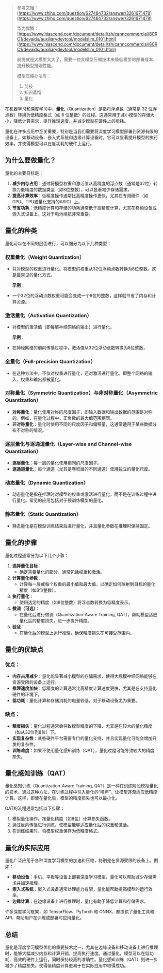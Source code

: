 > 参考文档：[https://www.zhihu.com/question/627484732/answer/3261671478](https://www.zhihu.com/question/627484732/answer/3261671478)
>
> 华为昇腾：[https://www.hiascend.com/document/detail/zh/canncommercial/80RC1/devaids/auxiliarydevtool/modelslim_0101.html](https://www.hiascend.com/document/detail/zh/canncommercial/80RC1/devaids/auxiliarydevtool/modelslim_0101.html)
>
> 前提就是大模型太大了，需要一些大模型压缩技术来降低模型的部署成本，提升模型推理性能。
>
> 模型压缩办法有：
>
> 1. 剪枝
> 2. 知识蒸馏
> 3. 量化
>

在机器学习和深度学习中，**量化**（Quantization）是指将浮点数（通常是 32 位浮点数）转换为低精度格式（如 8 位整数）的过程。这通常用于减小模型的存储大小，降低计算需求，提升推理速度，并减少模型在硬件上的能耗。

量化在许多应用中至关重要，特别是当我们需要将深度学习模型部署到资源有限的设备上，如移动设备、嵌入式系统和边缘计算设备时。它可以显著提升模型的执行效率，并使得模型可以在低功耗的硬件上运行。

##  为什么要做量化？
量化的主要目标是：

1. **减少内存占用**：通过将模型权重和激活值从高精度的浮点数（通常是32位）转换为低精度的数据类型（如8位整数），可以显著减少存储需求。
2. **提高计算效率**：低精度操作通常比高精度操作更快，尤其在专用硬件（如GPU、TPU或量化支持的ASIC）上。
3. **节省功耗**：低精度计算和存储的功耗通常低于高精度计算，尤其在移动设备或嵌入式设备上，这对于电池续航非常重要。

## 量化的种类
量化可以在不同的层面进行，可以细分为以下几种类型：

### 权重量化（Weight Quantization）
+ 只对模型的权重进行量化。将模型的权重从32位浮动点数转换为8位整数。这是最常见的量化方式。

   **示例**：

+ 一个32位的浮动点数权重可能会变成一个8位的整数，这样就节省了内存和计算资源。

### 激活量化（Activation Quantization）
+ 对模型的激活值（即每层神经网络的输出）进行量化。

   **示例**：

+ 在神经网络的前向传播过程中，激活值从32位浮动点数转换为8位整数。

### 全量化（Full-precision Quantization）
+ 在这种方法中，不仅对权重进行量化，还对激活进行量化。即整个网络的输入、权重和输出都被量化。

### 对称量化（Symmetric Quantization）与非对称量化（Asymmetric Quantization）
+ **对称量化**：量化使用对称的尺度因子，即输入数据和输出数据的范围是对称的。例如，在量化过程中，正负数的最大值范围相同。
+ **非对称量化**：量化时使用不同的尺度因子和偏移量，这通常适用于某些数据分布不对称的情况。

### 逐层量化与逐通道量化（Layer-wise and Channel-wise Quantization）
+ **逐层量化**：每一层的量化使用相同的尺度因子。
+ **逐通道量化**：每个通道（尤其是卷积层的不同通道）使用独立的量化尺度。

### 动态量化（Dynamic Quantization）
+ 动态量化是指在推理时对模型的权重或激活进行量化，而不是在训练过程中进行量化。常见的应用包括对于预训练模型的量化。

### 静态量化（Static Quantization）
+ 静态量化是在模型训练结束后进行量化，并且量化参数在推理时保持固定。

## 量化的步骤
量化过程通常分为以下几个步骤：

1. **选择量化目标**：
    - 确定需要量化的部分，通常包括权重和激活。
2. **计算量化参数**：
    - 计算每一层或每个权重的最小值和最大值，以确定如何映射到目标的量化精度（如8位整数）。
3. **执行量化**：
    - 使用选定的精度（如8位整数）将浮点数转换为低精度表示。
4. **微调（可选）**：
    - 在量化后进行微调（Quantization-Aware Training, QAT），帮助模型适应量化后的精度损失，进一步提升精度。
5. **验证**：
    - 在量化后的模型上运行推理，确保精度损失在可接受范围内。

## 量化的优缺点
### 优点：
+ **内存占用减少**：量化能显著减小模型的存储需求，使得大规模神经网络能够在资源受限的设备上运行。
+ **推理速度加快**：低精度的计算通常比高精度计算速度更快，尤其是在支持量化硬件的环境下。
+ **低功耗**：量化计算和存储消耗的电量较低，对于移动设备尤为重要。

### 缺点：
+ **精度损失**：量化过程通常会导致模型精度的下降，尤其是在较大的量化精度（如从32位到8位）下。
+ **实现复杂性**：某些硬件平台需要专门的量化支持，并且实现量化可能会增加开发的复杂性。
+ **训练难度**：如果不使用量化感知训练（QAT），量化过程可能导致较大的精度损失。

## 量化感知训练（QAT）
量化感知训练（Quantization-Aware Training, QAT）是一种在训练阶段模拟量化的技术。通过这种方法，在训练过程中引入量化的“噪声”，让模型逐渐适应低精度计算。这样，即使在量化后，模型的精度损失也可以最小化。

QAT的流程通常包括以下步骤：

1. 模拟量化操作，按量化精度（如8位）计算损失函数。
2. 通过反向传播进行训练，使模型能够适应量化后的权重和激活。
3. 在训练结束时，将模型权重保存为低精度格式。

## 量化的实际应用
量化广泛应用于各种深度学习模型的加速和压缩，特别是在资源受限的设备上。例如：

+ **移动设备**：手机、平板等设备上部署深度学习模型，量化可以帮助减少存储需求并加速推理。
+ **嵌入式系统**：嵌入式设备通常处理能力有限，量化能帮助提高模型的运行效率。
+ **边缘计算**：在边缘设备上进行推理时，量化有助于降低计算和存储需求。

许多深度学习框架，如 TensorFlow、PyTorch 和 ONNX，都提供了量化工具和API，帮助用户在训练或部署时应用量化。

## 总结
量化是深度学习模型优化的重要技术之一，尤其在边缘设备和移动设备上进行推理时，能够大幅减少内存和计算开销，提高执行速度。通过量化，模型可以在低功耗、高效的硬件上运行，同时保持较高的准确性。量化感知训练（QAT）则进一步减少了精度损失，使得低精度计算更易于在实际应用中取得成功。


